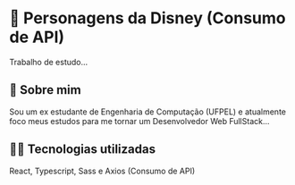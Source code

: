 # 🏰 Personagens da Disney (Consumo de API)

Trabalho de estudo...

## 🚀 Sobre mim
Sou um ex estudante de Engenharia de Computação (UFPEL) e atualmente foco meus estudos para me tornar um Desenvolvedor Web FullStack...


## 👨‍💻 Tecnologias utilizadas
React, Typescript, Sass e Axios (Consumo de API)
